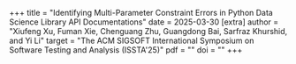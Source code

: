 +++
title = "Identifying Multi-Parameter Constraint Errors in Python Data Science Library API Documentations"
date = 2025-03-30
[extra]
author = "Xiufeng Xu, Fuman Xie, Chenguang Zhu, Guangdong Bai, Sarfraz Khurshid, and Yi Li"
target = "The ACM SIGSOFT International Symposium on Software Testing and Analysis (ISSTA'25)"
pdf = ""
doi = ""
+++
